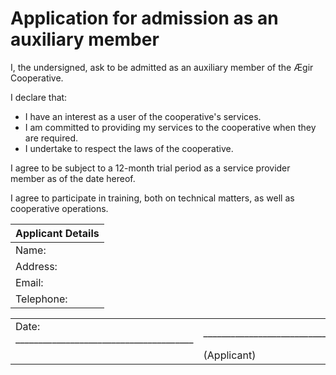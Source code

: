﻿Application for admission as an auxiliary member
================================================

I, the undersigned, ask to be admitted as an auxiliary
member of the Ægir Cooperative.

I declare that:

* I have an interest as a user of the cooperative's services.
* I am committed to providing my services to the cooperative when they are
required.
* I undertake to respect the laws of the cooperative.

I agree to be subject to a 12-month trial period as a service provider member
as of the date hereof.

I agree to participate in training, both on technical
matters, as well as cooperative operations.

| Applicant Details |
| ----------------- |
| Name:             |
| Address:          |
| Email:            |
| Telephone:        |


<table class=coop-signatures>
  <tr>
    <td> Date: _______________________________________ </td>
    <td> __________________________________________________________</td>
  </tr>
  <tr>
    <td></td>
    <td>(Applicant)</td>
  </tr>
</table>

